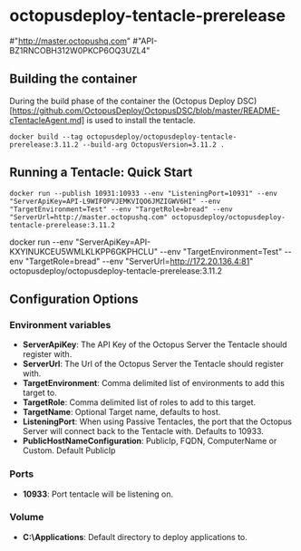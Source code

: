 # octopusdeploy-tentacle-prerelease



#"http://master.octopushq.com"
#"API-BZ1RNCOBH312W0PKCP6OQ3UZL4"


## Building the container
During the build phase of the container the (Octopus Deploy DSC)[https://github.com/OctopusDeploy/OctopusDSC/blob/master/README-cTentacleAgent.md] is used to install the tentacle. 
```
docker build --tag octopusdeploy/octopusdeploy-tentacle-prerelease:3.11.2 --build-arg OctopusVersion=3.11.2 .
```

## Running a Tentacle: Quick Start
````
docker run --publish 10931:10933 --env "ListeningPort=10931" --env "ServerApiKey=API-L9WIFOPVJEMKVIQO6JMZIGWV6HI" --env "TargetEnvironment=Test" --env "TargetRole=bread" --env "ServerUrl=http://master.octopushq.com" octopusdeploy/octopusdeploy-tentacle-prerelease:3.11.2
````

docker run --env "ServerApiKey=API-KXYINUKCEU5WMLKLKPP6GKPHCLU" --env "TargetEnvironment=Test" --env "TargetRole=bread" --env "ServerUrl=http://172.20.136.4:81" octopusdeploy/octopusdeploy-tentacle-prerelease:3.11.2





## Configuration Options

### Environment variables
 - **ServerApiKey**: The API Key of the Octopus Server the Tentacle should register with.
 - **ServerUrl**: The Url of the Octopus Server the Tentacle should register with.
 - **TargetEnvironment**: Comma delimited list of environments to add this target to.
 - **TargetRole**: Comma delimited list of roles to add to this target.
 - **TargetName**: Optional Target name, defaults to host.
 - **ListeningPort**: When using Passive Tentacles, the port that the Octopus Server will connect back to the Tentacle with. Defaults to 10933.
 - **PublicHostNameConfiguration**: PublicIp, FQDN, ComputerName or Custom. Default PublicIp 

### Ports
 - **10933**: Port tentacle will be listening on.
 
### Volume
 - **C:\Applications**: Default directory to deploy applications to.